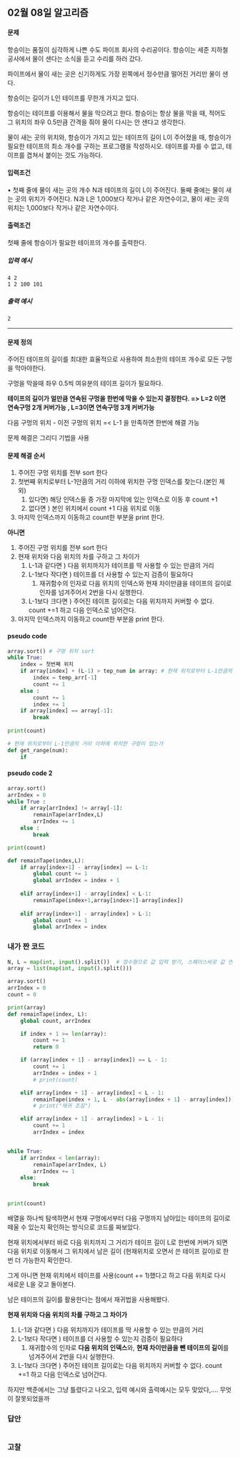 ## 02월 08일 알고리즘



#### 문제

항승이는 품질이 심각하게 나쁜 수도 파이프 회사의 수리공이다. 항승이는 세준 지하철 공사에서 물이 샌다는 소식을 듣고 수리를 하러 갔다.

파이프에서 물이 새는 곳은 신기하게도 가장 왼쪽에서 정수만큼 떨어진 거리만 물이 샌다.

항승이는 길이가 L인 테이프를 무한개 가지고 있다.

항승이는 테이프를 이용해서 물을 막으려고 한다. 항승이는 항상 물을 막을 때, 적어도 그 위치의 좌우 0.5만큼 간격을 줘야 물이 다시는 안 샌다고 생각한다.

물이 새는 곳의 위치와, 항승이가 가지고 있는 테이프의 길이 L이 주어졌을 때, 항승이가 필요한 테이프의 최소 개수를 구하는 프로그램을 작성하시오. 테이프를 자를 수 없고, 테이프를 겹쳐서 붙이는 것도 가능하다.






#### 입력조건

• 첫째 줄에 물이 새는 곳의 개수 N과 테이프의 길이 L이 주어진다. 둘째 줄에는 물이 새는 곳의 위치가 주어진다. N과 L은 1,000보다 작거나 같은 자연수이고, 물이 새는 곳의 위치는 1,000보다 작거나 같은 자연수이다.

#### 출력조건

첫째 줄에 항승이가 필요한 테이프의 개수를 출력한다.

##### 입력 예시

```
4 2
1 2 100 101
```





##### 출력 예시

```
2
```



--------



#### 문제 정의

주어진 테이프의 길이를 최대한 효율적으로 사용하여 최소한의 테이프 개수로 모든 구멍을 막아야한다.

구멍을 막을때 좌우 0.5씩 여유분의 테이프 길이가 필요하다.

**테이프의 길이가 얼만큼 연속된 구멍을 한번에 막을 수 있는지 결정한다. => L=2 이면 연속구멍 2개 커버가능 , L=3이면 연속구멍 3개 커버가능**

다음 구멍의 위치 - 이전 구멍의 위치 =< L-1 을 만족하면 한번에 해결 가능

문제 해결은 그리디 기법을 사용



 

#### 문제 해결 순서

1. 주어진 구멍 위치를 전부 sort 한다
2. 첫번째 위치로부터 L-1만큼의 거리 이하에 위치한 구멍 인덱스를 찾는다.(본인 제외)
   1. 있다면) 해당 인덱스들 중 가장 마지막에 있는 인덱스로 이동 후 count +1
   2. 없다면 ) 본인 위치에서 count +1 다음 위치로 이동
3. 마지막 인덱스까지 이동하고 count한 부분을 print 한다.



**아니면**

1. 주어진 구멍 위치를 전부 sort 한다
2. 현재 위치와 다음 위치의 차를 구하고 그 차이가 
   1. L-1과 같다면 ) 다음 위치까지가 테이프를 딱 사용할 수 있는 만큼의 거리
   2. L-1보다 작다면 ) 테이프를 더 사용할 수 있는지 검증이 필요하다
      1. 재귀함수의 인자로 다음 위치의 인덱스와 현재 차이만큼을 테이프의 길이로 인자를 넘겨주어서 2번을 다시 실행한다.
   3. L-1보다 크다면 ) 주어진 테이프 길이로는 다음 위치까지 커버할 수 없다. count +=1 하고 다음 인덱스로 넘어간다.
3. 마지막 인덱스까지 이동하고 count한 부분을 print 한다.



#### pseudo code

```python
array.sort() # 구멍 위치 sort
while True:
    index = 첫번째 위치
    if array[index] + (L-1) > tep_num in array: # 현재 위치로부터 L-1만큼의 거리 이하에 위치한 구멍이 있는가
        index = temp_arr[-1]
        count += 1
    else :
        count += 1
        index += 1
   	if array[index] == array[-1]:
        break
        
print(count)
```

```python
# 현재 위치로부터 L-1만큼의 거리 이하에 위치한 구멍이 있는가
def get_range(num):
    if 
```



#### pseudo code 2

```python
array.sort()
arrIndex = 0
while True :
    if array[arrIndex] != array[-1]:
        remainTape(arrIndex,L)
        arrIndex += 1
    else :
        break

print(count)
```

```python
def remainTape(index,L):
    if array[index+1] - array[index] == L-1:
        global count += 1
        global arrIndex = index + 1
        
    elif array[index+1] - array[index] < L-1:
        remainTape(index+1,array[index+1]-array[index])
        
    elif array[index+1] - array[index] > L-1:
        global count += 1
        global arrIndex = index
```







### 내가 짠 코드

```python
N, L = map(int, input().split())  # 정수형으로 값 입력 받기, 스페이스바로 값 연속으로 받기
array = list(map(int, input().split()))

array.sort()
arrIndex = 0
count = 0

print(array)
def remainTape(index, L):
    global count, arrIndex

    if index + 1 >= len(array):
        count += 1
        return 0

    if (array[index + 1] - array[index]) == L - 1:
        count += 1
        arrIndex = index + 1
        # print(count)

    elif array[index + 1] - array[index] < L - 1:
        remainTape(index + 1, L - abs(array[index + 1] - array[index]))
        # print("재귀 조짐")

    elif array[index + 1] - array[index] > L - 1:
        count += 1
        arrIndex = index


while True:
    if arrIndex < len(array):
        remainTape(arrIndex, L)
        arrIndex += 1
    else:
        break


print(count)

```

배열을 하나씩 탐색하면서 현재 구멍에서부터 다음 구멍까지 남아있는 테이프의 길이로 떼울 수 있는지 확인하는 방식으로 코드를 짜보았다.

현재 위치에서부터 바로 다음 위치까지 그 거리가 테이프 길이 L로 한번에 커버가 되면 다음 위치로 이동해서 그 위치에서 남은 길이 (현재위치로 오면서 쓴 테이프 길이)로 한번 더 가능한지 확인한다.

그게 아니면 현재 위치에서 테이프를 사용(count += 1)했다고 하고 다음 위치로 다시 새로운 L을 갖고 돌아본다.

남은 테이프의 길이를 활용한다는 점에서 재귀법을 사용해봤다.



**현재 위치와 다음 위치의 차를 구하고 그 차이가** 

1. L-1과 같다면 ) 다음 위치까지가 테이프를 딱 사용할 수 있는 만큼의 거리
2. L-1보다 작다면 ) 테이프를 더 사용할 수 있는지 검증이 필요하다
   1. 재귀함수의 인자로 **다음 위치의 인덱스**와, **현재 차이만큼을 뺀 테이프의 길이**를 넘겨주어서 2번을 다시 실행한다.
3. L-1보다 크다면 ) 주어진 테이프 길이로는 다음 위치까지 커버할 수 없다. count +=1 하고 다음 인덱스로 넘어간다.



하지만 백준에서는 그냥 틀렸다고 나오고, 입력 예시와 출력예시는 모두 맞았다,.... 무엇이 잘못되었을까






### 답안

```python

```



### 고찰